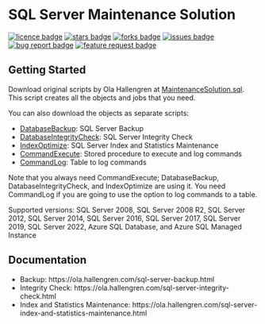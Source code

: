 # SQL Server Maintenance Solution
[![licence badge]][licence]
[![stars badge]][stars]
[![forks badge]][forks]
[![issues badge]][issues]
[![bug report badge]][bug report]
[![feature request badge]][feature request]

## Getting Started

Download original scripts by Ola Hallengren at [MaintenanceSolution.sql](/MaintenanceSolution.sql).
This script creates all the objects and jobs that you need.

You can also download the objects as separate scripts:
 - [DatabaseBackup](/DatabaseBackup.sql): SQL Server Backup
 - [DatabaseIntegrityCheck](/DatabaseIntegrityCheck.sql): SQL Server Integrity Check
 - [IndexOptimize](/IndexOptimize.sql): SQL Server Index and Statistics Maintenance
 - [CommandExecute](/CommandExecute.sql): Stored procedure to execute and log commands
 - [CommandLog](/CommandLog.sql): Table to log commands

Note that you always need CommandExecute; DatabaseBackup, DatabaseIntegrityCheck, and IndexOptimize are using it.
You need CommandLog if you are going to use the option to log commands to a table.

Supported versions: SQL Server 2008, SQL Server 2008 R2, SQL Server 2012, SQL Server 2014, SQL Server 2016, SQL Server 2017, SQL Server 2019, SQL Server 2022, Azure SQL Database, and Azure SQL Managed Instance

## Documentation

<ul>
<li>Backup: https://ola.hallengren.com/sql-server-backup.html</li>
<li>Integrity Check: https://ola.hallengren.com/sql-server-integrity-check.html</li>
<li>Index and Statistics Maintenance: https://ola.hallengren.com/sql-server-index-and-statistics-maintenance.html</li>
</ul>

[licence badge]:https://img.shields.io/badge/license-MIT-blue.svg
[stars badge]:https://img.shields.io/github/stars/olahallengren/sql-server-maintenance-solution.svg
[forks badge]:https://img.shields.io/github/forks/amomen9/sql-server-maintenance-solution_ola_expansion.svg
[issues badge]:https://img.shields.io/github/issues/olahallengren/sql-server-maintenance-solution.svg
[bug report badge]:https://img.shields.io/github/issues/olahallengren/sql-server-maintenance-solution/Bug%20Report.svg
[feature request badge]:https://img.shields.io/github/issues/olahallengren/sql-server-maintenance-solution/Feature%20Request.svg

[licence]:https://github.com/olahallengren/sql-server-maintenance-solution/blob/master/LICENSE
[stars]:https://github.com/olahallengren/sql-server-maintenance-solution/stargazers
[forks]:https://github.com/olahallengren/sql-server-maintenance-solution/network
[issues]:https://github.com/olahallengren/sql-server-maintenance-solution/issues
[bug report]:https://github.com/olahallengren/sql-server-maintenance-solution/issues?q=is%3Aopen+is%3Aissue+label%3A%22Bug+Report%22
[feature request]:https://github.com/olahallengren/sql-server-maintenance-solution/issues?q=is%3Aopen+is%3Aissue+label%3A%22Feature+Request%22

